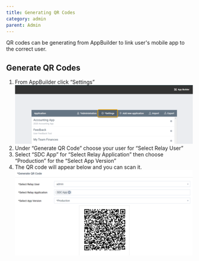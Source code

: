 ```yaml
---
title: Generating QR Codes
category: admin
parent: Admin
---
```


QR codes can be generating from AppBuilder to link user's mobile app to the correct user.

## Generate QR Codes

1. From AppBuilder click “Settings”
   ![](images/settings.png)
1. Under “Generate QR Code” choose your user for “Select Relay User”
1. Select “SDC App” for “Select Relay Application” then choose “Production” for the “Select App Version”
1. The QR code will appear below and you can scan it.
   ![](images/qrCode.png)
